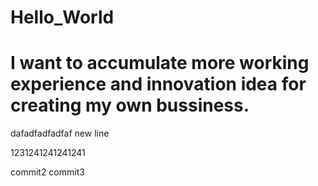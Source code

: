 # Hello_World
# I want to accumulate more working experience and innovation idea for creating my own bussiness.
dafadfadfadfaf
new line


1231241241241241


commit2
commit3

